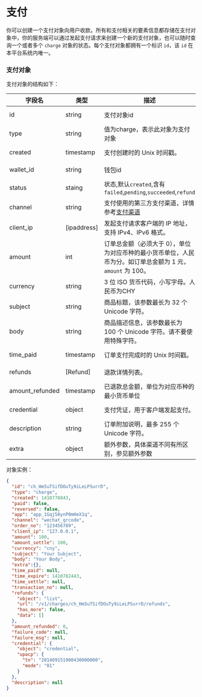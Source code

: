 # 支付

你可以创建一个支付对象向用户收款。所有和支付相关的要素信息都存储在支付对象中，你的服务端可以通过发起支付请求来创建一个新的支付对象，也可以随时查询一个或者多个 `charge` 对象的状态。每个支付对象都拥有一个标识 `id`，该 `id` 在本平台系统内唯一。

### 支付对象

支付对象的结构如下：

| 字段名          | 类型        | 描述                                                         | 属性          |
| --------------- | ----------- | ------------------------------------------------------------ | ------------- |
| id              | string      | 支付对象id                                                   | response-only |
| type            | string      | 值为charge，表示此对象为支付对象                             | response-only |
| created         | timestamp   | 支付创建时的 Unix 时间戳。                                   | response-only |
| wallet_id            | string     | 钱包id                                                   | response-only |
| status        | staing     | 状态,默认`created`,含有`failed`,`pending`,`succeeded`,`refund`    | response-only |
| channel         | string      | 支付使用的第三方支付渠道，详情参考[支付渠道]()               | required      |
| client_ip       | [ipaddress] | 发起支付请求客户端的 IP 地址，支持 IPv4、IPv6 格式。         | required      |
| amount          | int         | 订单总金额（必须大于 0），单位为对应币种的最小货币单位，人民币为分。如订单总金额为 1 元，`amount` 为 100。 | required      |
| currency        | string      | 3 位 ISO 货币代码，小写字母。人民币为CHY                     | required      |
| subject         | string      | 商品标题，该参数最长为 32 个 Unicode 字符。                  | required      |
| body            | string      | 商品描述信息，该参数最长为 100 个 Unicode 字符。请不要使用特殊字符。 | optional      |
| time_paid       | timestamp   | 订单支付完成时的 Unix 时间戳。                               | response-only |
| refunds         | [Refund]    | 退款详情列表。                                               | response-only |
| amount_refunded | timestamp   | 已退款总金额，单位为对应币种的最小货币单位                   | response-only |
| credential      | object      | 支付凭证，用于客户端发起支付。                               | response-only |
| description     | string      | 订单附加说明，最多 255 个 Unicode 字符。                     | optional      |
| extra           | object      | 额外参数，具体渠道不同有所区别，参见额外参数                 | optional      |

对象实例：

```json
{
  "id": "ch_Hm5uTSifDOuTy9iLeLPSurrD",
  "type": "charge",
  "created": 1410778843,
  "paid": false,
  "reversed": false,
  "app": "app_1Gqj58ynP0mHeX1q",
  "channel": "wechat_qrcode",
  "order_no": "123456789",
  "client_ip": "127.0.0.1",
  "amount": 100,
  "amount_settle": 100,
  "currency": "cny",
  "subject": "Your Subject",
  "body": "Your Body",
  "extra":{},
  "time_paid": null,
  "time_expire": 1410782443,
  "time_settle": null,
  "transaction_no": null,
  "refunds": {
    "object": "list",
    "url": "/v1/charges/ch_Hm5uTSifDOuTy9iLeLPSurrD/refunds",
    "has_more": false,
    "data": []
  },
  "amount_refunded": 0,
  "failure_code": null,
  "failure_msg": null,
  "credential": {
    "object": "credential",
    "upacp": {
      "tn": "201409151900430000000",
      "mode": "01"
    }
  },
  "description": null
}
```

